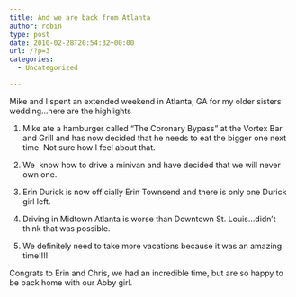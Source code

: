 ```yaml
---
title: And we are back from Atlanta
author: robin
type: post
date: 2010-02-28T20:54:32+00:00
url: /?p=3
categories:
  - Uncategorized

---
```

Mike and I spent an extended weekend in Atlanta, GA for my older sisters wedding&#8230;here are the highlights

1. Mike ate a hamburger called &#8220;The Coronary Bypass&#8221; at the Vortex Bar and Grill and has now decided that he needs to eat the bigger one next time. Not sure how I feel about that.

2. We  know how to drive a minivan and have decided that we will never own one.

3. Erin Durick is now officially Erin Townsend and there is only one Durick girl left.

4. Driving in Midtown Atlanta is worse than Downtown St. Louis&#8230;didn&#8217;t think that was possible.

5. We definitely need to take more vacations because it was an amazing time!!!!

Congrats to Erin and Chris, we had an incredible time, but are so happy to be back home with our Abby girl.